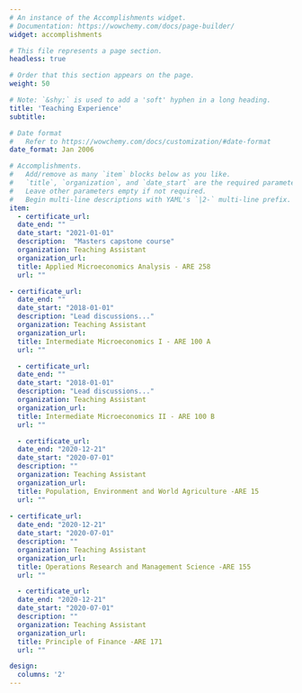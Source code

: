 ```yaml
---
# An instance of the Accomplishments widget.
# Documentation: https://wowchemy.com/docs/page-builder/
widget: accomplishments

# This file represents a page section.
headless: true

# Order that this section appears on the page.
weight: 50

# Note: `&shy;` is used to add a 'soft' hyphen in a long heading.
title: 'Teaching Experience'
subtitle:

# Date format
#   Refer to https://wowchemy.com/docs/customization/#date-format
date_format: Jan 2006

# Accomplishments.
#   Add/remove as many `item` blocks below as you like.
#   `title`, `organization`, and `date_start` are the required parameters.
#   Leave other parameters empty if not required.
#   Begin multi-line descriptions with YAML's `|2-` multi-line prefix.
item:
  - certificate_url: 
  date_end: ""
  date_start: "2021-01-01"
  description:  "Masters capstone course"
  organization: Teaching Assistant
  organization_url: 
  title: Applied Microeconomics Analysis - ARE 258
  url: ""

- certificate_url: 
  date_end: ""
  date_start: "2018-01-01"
  description: "Lead discussions..."
  organization: Teaching Assistant
  organization_url: 
  title: Intermediate Microeconomics I - ARE 100 A
  url: ""

  - certificate_url: 
  date_end: ""
  date_start: "2018-01-01"
  description: "Lead discussions..."
  organization: Teaching Assistant
  organization_url: 
  title: Intermediate Microeconomics II - ARE 100 B
  url: ""

  - certificate_url: 
  date_end: "2020-12-21"
  date_start: "2020-07-01"
  description: ""
  organization: Teaching Assistant
  organization_url: 
  title: Population, Environment and World Agriculture -ARE 15
  url: ""
  
- certificate_url: 
  date_end: "2020-12-21"
  date_start: "2020-07-01"
  description: ""
  organization: Teaching Assistant
  organization_url: 
  title: Operations Research and Management Science -ARE 155
  url: ""

  - certificate_url: 
  date_end: "2020-12-21"
  date_start: "2020-07-01"
  description: ""
  organization: Teaching Assistant
  organization_url: 
  title: Principle of Finance -ARE 171
  url: ""

design:
  columns: '2' 
---
```

